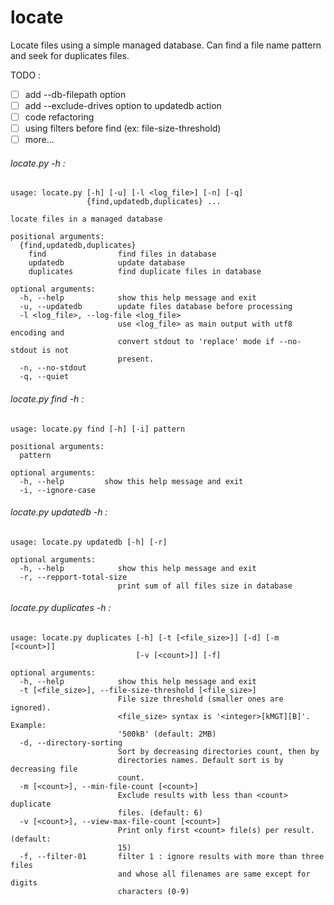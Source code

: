 # locate
Locate files using a simple managed database. Can find a file name pattern and seek for duplicates files.

TODO :
- [ ] add --db-filepath option
- [ ] add --exclude-drives option to updatedb action
- [ ] code refactoring
- [ ] using filters before find (ex: file-size-threshold)
- [ ] more...

###### locate.py -h :
```
usage: locate.py [-h] [-u] [-l <log_file>] [-n] [-q]
                 {find,updatedb,duplicates} ...

locate files in a managed database

positional arguments:
  {find,updatedb,duplicates}
    find                find files in database
    updatedb            update database
    duplicates          find duplicate files in database

optional arguments:
  -h, --help            show this help message and exit
  -u, --updatedb        update files database before processing
  -l <log_file>, --log-file <log_file>
                        use <log_file> as main output with utf8 encoding and
                        convert stdout to 'replace' mode if --no-stdout is not
                        present.
  -n, --no-stdout
  -q, --quiet
```

###### locate.py find -h :
```
usage: locate.py find [-h] [-i] pattern

positional arguments:
  pattern

optional arguments:
  -h, --help         show this help message and exit
  -i, --ignore-case
```

###### locate.py updatedb -h :
```
usage: locate.py updatedb [-h] [-r]

optional arguments:
  -h, --help            show this help message and exit
  -r, --repport-total-size
                        print sum of all files size in database
```

###### locate.py duplicates -h :
```
usage: locate.py duplicates [-h] [-t [<file_size>]] [-d] [-m [<count>]]
                            [-v [<count>]] [-f]

optional arguments:
  -h, --help            show this help message and exit
  -t [<file_size>], --file-size-threshold [<file_size>]
                        File size threshold (smaller ones are ignored).
                        <file_size> syntax is '<integer>[kMGT][B]'. Example:
                        '500kB' (default: 2MB)
  -d, --directory-sorting
                        Sort by decreasing directories count, then by
                        directories names. Default sort is by decreasing file
                        count.
  -m [<count>], --min-file-count [<count>]
                        Exclude results with less than <count> duplicate
                        files. (default: 6)
  -v [<count>], --view-max-file-count [<count>]
                        Print only first <count> file(s) per result. (default:
                        15)
  -f, --filter-01       filter 1 : ignore results with more than three files
                        and whose all filenames are same except for digits
                        characters (0-9)
```

